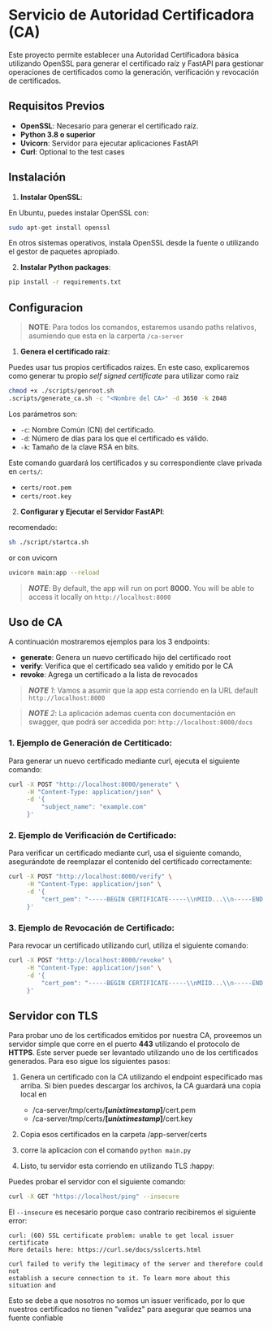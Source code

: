 # Servicio de Autoridad Certificadora (CA)

Este proyecto permite establecer una Autoridad Certificadora básica utilizando OpenSSL
para generar el certificado raíz y FastAPI para gestionar operaciones de certificados 
como la generación, verificación y revocación de certificados.

## Requisitos Previos

- **OpenSSL**: Necesario para generar el certificado raíz.
- **Python 3.8 o superior**
- **Uvicorn**: Servidor para ejecutar aplicaciones FastAPI
- **Curl**: Optional to the test cases

## Instalación

1. **Instalar OpenSSL**:

En Ubuntu, puedes instalar OpenSSL con:
```bash
sudo apt-get install openssl
```

En otros sistemas operativos, instala OpenSSL desde la fuente o utilizando el gestor de paquetes apropiado.

2. **Instalar Python packages**:

```sh
pip install -r requirements.txt
```

## Configuracion

> **__NOTE__**: Para todos los comandos, estaremos usando paths relativos, asumiendo que esta en la carperta `/ca-server`

1. **Genera el certificado raiz**:

Puedes usar tus propios certificados raizes. En este caso, explicaremos como generar tu propio _self signed certificate_ para utilizar como raiz 

```sh
chmod +x ./scripts/genroot.sh
.scripts/generate_ca.sh -c "<Nombre del CA>" -d 3650 -k 2048
```

Los parámetros son:
* `-c`: Nombre Común (CN) del certificado.
* `-d`: Número de días para los que el certificado es válido.
* `-k`: Tamaño de la clave RSA en bits.

Este comando guardará los certificados y su correspondiente clave privada en `certs/`:
* `certs/root.pem`
* `certs/root.key`

2. **Configurar y Ejecutar el Servidor FastAPI**:

recomendado:

```sh
sh ./script/startca.sh
```

or con uvicorn

```sh
uvicorn main:app --reload
```

> *__NOTE__*: By default, the app will run on port **8000**. You will be able to access it locally on  `http://localhost:8000`

## Uso de CA

A continuación mostraremos ejemplos para los 3 endpoints:

* **generate**: Genera un nuevo certificado hijo del certificado root
* **verify**: Verifica que el certificado sea valido y emitido por le CA
* **revoke**: Agrega un certificado a la lista de revocados

> *__NOTE__ 1*: Vamos a asumir que la app esta corriendo en la URL default ``http://localhost:8000``

> *__NOTE__ 2*: La aplicación ademas cuenta con documentación en swagger, que podrá ser accedida por: `http://localhost:8000/docs`


### 1. Ejemplo de Generación de Certiticado:

Para generar un nuevo certificado mediante curl, ejecuta el siguiente comando:

```sh
curl -X POST "http://localhost:8000/generate" \
     -H "Content-Type: application/json" \
     -d '{
         "subject_name": "example.com"
     }'
```

### 2. Ejemplo de Verificación de Certificado:
Para verificar un certificado mediante curl, usa el siguiente comando, asegurándote de reemplazar el contenido del certificado correctamente:

```sh
curl -X POST "http://localhost:8000/verify" \
     -H "Content-Type: application/json" \
     -d '{
         "cert_pem": "-----BEGIN CERTIFICATE-----\\nMIID...\\n-----END CERTIFICATE-----"
     }'
```

### 3. Ejemplo de Revocación de Certificado:
Para revocar un certificado utilizando curl, utiliza el siguiente comando:

```sh
curl -X POST "http://localhost:8000/revoke" \
     -H "Content-Type: application/json" \
     -d '{
         "cert_pem": "-----BEGIN CERTIFICATE-----\\nMIID...\\n-----END CERTIFICATE-----"
     }'
```

## Servidor con TLS

Para probar uno de los certificados emitidos por nuestra CA, proveemos un servidor simple que corre en el puerto **443** utilizando el protocolo de **HTTPS**.
Este server puede ser levantado utilizando uno de los certificados generados.
Para eso sigue los siguientes pasos:

1. Genera un certificado con la CA utilizando el endpoint especificado mas arriba. Si bien puedes descargar los archivos, la CA guardará una copia local en
    * /ca-server/tmp/certs/**[_unixtimestamp_]**/cert.pem
    * /ca-server/tmp/certs/**[_unixtimestamp_]**/cert.key

2. Copia esos certificados en la carpeta /app-server/certs

3. corre la aplicacion con el comando `python main.py`

4. Listo, tu servidor esta corriendo en utilizando TLS :happy:

Puedes probar el servidor con el siguiente comando:

```sh
curl -X GET "https://localhost/ping" --insecure
```

El `--insecure` es necesario porque caso contrario recibiremos el siguiente error:

````
curl: (60) SSL certificate problem: unable to get local issuer certificate
More details here: https://curl.se/docs/sslcerts.html

curl failed to verify the legitimacy of the server and therefore could not
establish a secure connection to it. To learn more about this situation and
````

Esto se debe a que nosotros no somos un issuer verificado, por lo que nuestros certificados no tienen "validez" para asegurar que seamos una fuente
confiable
